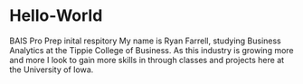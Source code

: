 # Hello-World
BAIS Pro Prep inital respitory
My name is Ryan Farrell, studying Business Analytics at the Tippie College of Business. As this industry is growing more and more I look to gain more skills in through classes and projects here at the University of Iowa. 
